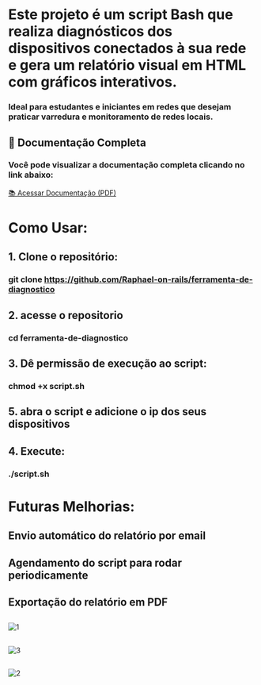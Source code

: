 # Este projeto é um script Bash que realiza diagnósticos dos dispositivos conectados à sua rede e gera um **relatório visual** em HTML com gráficos interativos.  

### Ideal para estudantes e iniciantes em redes que desejam praticar varredura e monitoramento de redes locais.

## 📄 Documentação Completa

### Você pode visualizar a documentação completa clicando no link abaixo:

[📚 Acessar Documentação (PDF)](./funcionamento(documentacao).pdf)


# Como Usar:

## 1. Clone o repositório:


  ### git clone https://github.com/Raphael-on-rails/ferramenta-de-diagnostico


## 2. acesse o repositorio
   
  ### cd ferramenta-de-diagnostico

## 3. Dê permissão de execução ao script:

  ### chmod +x script.sh
  
  ## 5. abra o script e adicione o ip dos seus dispositivos
     
## 4. Execute:

  ### ./script.sh


##



# Futuras Melhorias:


## Envio automático do relatório por email


## Agendamento do script para rodar periodicamente


## Exportação do relatório em PDF
##


##
![1](https://github.com/user-attachments/assets/9f8b0755-d7b0-4f26-a494-a5519dcf5b6a)
##

![3](https://github.com/user-attachments/assets/2f834600-78ed-4f57-9a43-bb2baa3d9c8e)
##

![2](https://github.com/user-attachments/assets/fbaab483-7521-4581-8260-5a3bfd10d365)
##

